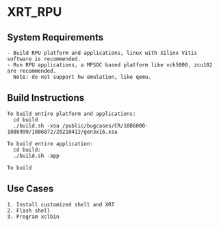 # XRT_RPU

## System Requirements
    - Build RPU platform and applications, linux with Xilinx Vitis software is recommended.
    - Run RPU applications, a MPSOC based platform like vck5000, zcu102 are recommended.
      Note: do not support hw emulation, like qemu.

## Build Instructions
    To build entire platform and applications:
      cd build
      ./build.sh -xsa /public/bugcases/CR/1086000-1086999/1086872/20210412/gen3x16.xsa

    To build entire application:
      cd build:
      ./build.sh -app

    To build


## Use Cases

    1. Install customized shell and XRT
    2. Flash shell
    3. Program xclbin
      
